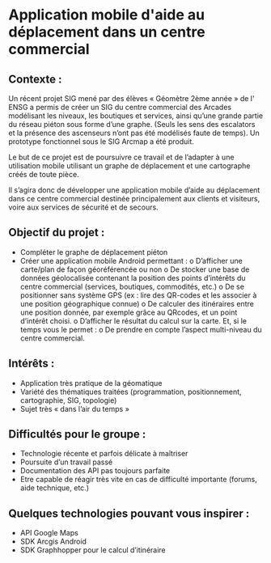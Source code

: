 # Application mobile d'aide au déplacement dans un centre commercial

## Contexte :

Un récent projet SIG mené par des élèves « Géomètre 2ème année » de l' ENSG a permis de créer un SIG du centre commercial
des Arcades modélisant les niveaux, les boutiques et services, ainsi qu’une grande partie du réseau piéton sous
forme d’une graphe. (Seuls les sens des escalators et la présence des ascenseurs n’ont pas été modélisés faute de
temps). Un prototype fonctionnel sous le SIG Arcmap a été produit.

Le but de ce projet est de poursuivre ce travail et de l’adapter à une utilisation mobile utilisant un
graphe de déplacement et une cartographe créés de toute pièce.


Il s’agira donc de développer une application mobile d’aide au déplacement dans ce centre
commercial destinée principalement aux clients et visiteurs, voire aux services de sécurité et de
secours.

## Objectif du projet :

- Compléter le graphe de déplacement piéton
- Créer une application mobile Android permettant :
o D’afficher une carte/plan de façon géoréférencée ou non
o De stocker une base de données géolocalisée contenant la position des points
d’intérêts du centre commercial (services, boutiques, commodités, etc.)
o De se positionner sans système GPS (ex : lire des QR-codes et les associer à une
position géographique connue)
o De calculer des itinéraires entre une position donnée, par exemple grâce au QRcodes,
et un point d’intérêt choisi.
o D’afficher le résultat du calcul sur la carte.
Et, si le temps vous le permet :
o De prendre en compte l’aspect multi-niveau du centre commercial.

## Intérêts :
- Application très pratique de la géomatique
- Variété des thématiques traitées (programmation, positionnement, cartographie, SIG,
topologie)
- Sujet très « dans l’air du temps »

## Difficultés pour le groupe :
- Technologie récente et parfois délicate à maîtriser
- Poursuite d’un travail passé
- Documentation des API pas toujours parfaite
- Etre capable de réagir très vite en cas de difficulté importante (forums, aide technique, etc.)

## Quelques technologies pouvant vous inspirer :
- API Google Maps
- SDK Arcgis Android
- SDK Graphhopper pour le calcul d’itinéraire